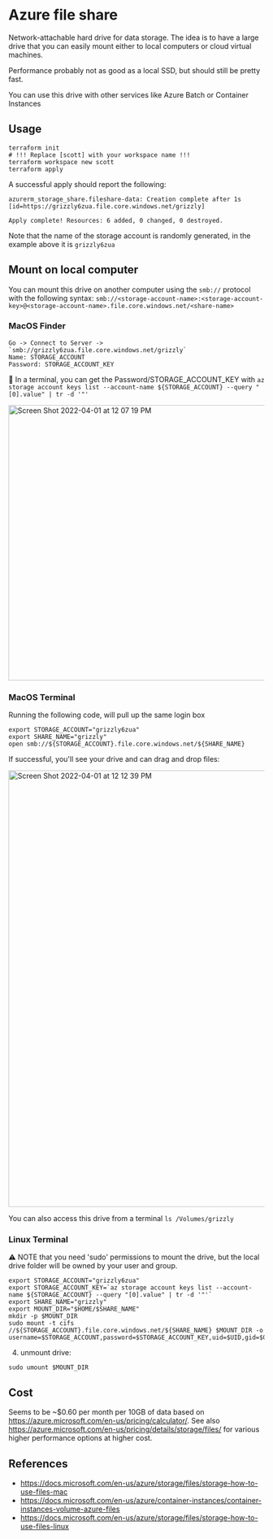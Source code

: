 # Azure file share

Network-attachable hard drive for data storage. The idea is to have a large drive
that you can easily mount either to local computers or cloud virtual machines.

Performance probably not as good as a local SSD, but should still be pretty fast.

You can use this drive with other services like Azure Batch or Container Instances

## Usage
```
terraform init
# !!! Replace [scott] with your workspace name !!!
terraform workspace new scott
terraform apply
```

A successful apply should report the following:
```
azurerm_storage_share.fileshare-data: Creation complete after 1s [id=https://grizzly6zua.file.core.windows.net/grizzly]

Apply complete! Resources: 6 added, 0 changed, 0 destroyed.
```

Note that the name of the storage account is randomly generated, in the example above it is `grizzly6zua`


## Mount on local computer

You can mount this drive on another computer using the `smb://` protocol with the following syntax: `smb://<storage-account-name>:<storage-account-key>@<storage-account-name>.file.core.windows.net/<share-name>`

### MacOS Finder
    Go -> Connect to Server -> `smb://grizzly6zua.file.core.windows.net/grizzly`
    Name: STORAGE_ACCOUNT
    Password: STORAGE_ACCOUNT_KEY

👀 In a terminal, you can get the Password/STORAGE_ACCOUNT_KEY with `az storage account keys list --account-name ${STORAGE_ACCOUNT} --query "[0].value" | tr -d '"'`

<img width="542" alt="Screen Shot 2022-04-01 at 12 07 19 PM" src="https://user-images.githubusercontent.com/3924836/161327858-c34653b0-f23f-4a2a-bac8-6699dd33ec38.png">

### MacOS Terminal
Running the following code, will pull up the same login box
```
export STORAGE_ACCOUNT="grizzly6zua"
export SHARE_NAME="grizzly"
open smb://${STORAGE_ACCOUNT}.file.core.windows.net/${SHARE_NAME}
```

If successful, you'll see your drive and can drag and drop files:

<img width="859" alt="Screen Shot 2022-04-01 at 12 12 39 PM" src="https://user-images.githubusercontent.com/3924836/161327961-56945b96-0186-4dc9-aea0-00bb3d8c7e57.png">


You can also access this drive from a terminal `ls /Volumes/grizzly`


### Linux Terminal

⚠️ NOTE that you need 'sudo' permissions to mount the drive, but the local drive folder will be owned by your user and group.
```
export STORAGE_ACCOUNT="grizzly6zua"
export STORAGE_ACCOUNT_KEY=`az storage account keys list --account-name ${STORAGE_ACCOUNT} --query "[0].value" | tr -d '"'`
export SHARE_NAME="grizzly"
export MOUNT_DIR="$HOME/$SHARE_NAME"
mkdir -p $MOUNT_DIR
sudo mount -t cifs //${STORAGE_ACCOUNT}.file.core.windows.net/${SHARE_NAME} $MOUNT_DIR -o username=$STORAGE_ACCOUNT,password=$STORAGE_ACCOUNT_KEY,uid=$UID,gid=$GROUPS,serverino
```

4. unmount drive:
```
sudo umount $MOUNT_DIR
```

## Cost

Seems to be ~$0.60 per month per 10GB of data based on https://azure.microsoft.com/en-us/pricing/calculator/. See also https://azure.microsoft.com/en-us/pricing/details/storage/files/ for various higher performance options at higher cost.


## References

* https://docs.microsoft.com/en-us/azure/storage/files/storage-how-to-use-files-mac
* https://docs.microsoft.com/en-us/azure/container-instances/container-instances-volume-azure-files
* https://docs.microsoft.com/en-us/azure/storage/files/storage-how-to-use-files-linux
